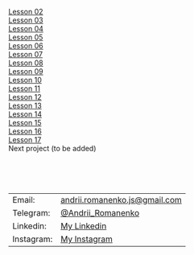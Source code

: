 [Lesson 02](https://brilliantic.github.io/freelancer_homework/lesson_02)<br>
[Lesson 03](https://brilliantic.github.io/freelancer_homework/lesson_03)<br>
[Lesson 04](https://brilliantic.github.io/freelancer_homework/lesson_04)<br>
[Lesson 05](https://brilliantic.github.io/freelancer_homework/lesson_05)<br>
[Lesson 06](https://brilliantic.github.io/freelancer_homework/lesson_06)<br>
[Lesson 07](https://brilliantic.github.io/freelancer_homework/lesson_07)<br>
[Lesson 08](https://brilliantic.github.io/freelancer_homework/lesson_08)<br>
[Lesson 09](https://brilliantic.github.io/freelancer_homework/lesson_09)<br>
[Lesson 10](https://brilliantic.github.io/freelancer_homework/lesson_10)<br>
[Lesson 11](https://brilliantic.github.io/freelancer_homework/lesson_11)<br>
[Lesson 12](https://brilliantic.github.io/freelancer_homework/lesson_12)<br>
[Lesson 13](https://brilliantic.github.io/freelancer_homework/lesson_13)<br>
[Lesson 14](https://brilliantic.github.io/freelancer_homework/lesson_14)<br>
[Lesson 15](https://brilliantic.github.io/freelancer_homework/lesson_15)<br>
[Lesson 16](https://brilliantic.github.io/freelancer_homework/lesson_16)<br>
[Lesson 17](https://brilliantic.github.io/freelancer_homework/lesson_17)<br>
Next project (to be added)

<br><br><br>

<table>
  <tr>
    <td>Email:</td>
    <td><a href="mailto:andrii.romanenko.js@gmail.com">andrii.romanenko.js@gmail.com</a></td>
  </tr>
  <tr>
    <td>Telegram:</td>
    <td><a href="https://t.me/Andrii_Romanenko">@Andrii_Romanenko</a></td>
  </tr>
  <tr>
    <td>Linkedin:</td>
    <td><a href="https://www.linkedin.com/in/romanenko--andrii/">My Linkedin</a></td>
  </tr>
  <tr>
    <td>Instagram:</td>
    <td><a href="https://www.instagram.com/romanenko_ipo/">My Instagram</a></td>
  </tr>
</table>
